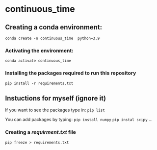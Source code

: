 # continuous_time

## Creating a conda environment:
`conda create -n continuous_time  python=3.9`
### Activating the environment:
`conda activate continuous_time` 
### Installing the packages required to run this repository
`pip install -r requirements.txt`







## Instuctions for myself (ignore it)
If you want to see the packages type in:
`pip list` 

You can add packages by typing:
`pip install numpy`
`pip instal scipy`
...
### Creating a *requirment.txt* file
`pip freeze > requirements.txt`
